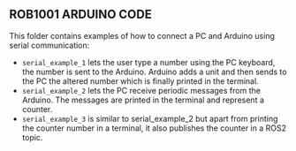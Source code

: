 ## ROB1001 ARDUINO CODE
This folder contains examples of how to connect a PC and Arduino using serial communication:

* `serial_example_1` lets the user type a number using the PC keyboard, the number is sent to the Arduino. Arduino adds a unit and then sends to the PC the altered number which is finally printed in the terminal.
* `serial_example_2` lets the PC receive periodic messages from the Arduino. The messages are printed in the terminal and represent a counter.
* `serial_example_3` is similar to serial_example_2 but apart from printing the counter number in a terminal, it also publishes the counter in a ROS2 topic.
